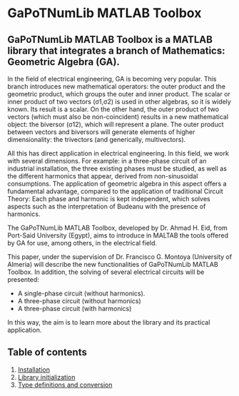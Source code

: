<!--<div id='introduccion'/>-->

# GaPoTNumLib MATLAB Toolbox

## GaPoTNumLib MATLAB Toolbox is a MATLAB library that integrates a branch of Mathematics: Geometric Algebra (GA).

In the field of electrical engineering, GA is becoming very popular. This branch introduces new mathematical operators: the outer product and the geometric product, which groups the outer and inner product. The scalar or inner product of two vectors (σ1,σ2) is used in other algebras, so it is widely known. Its result is a scalar. On the other hand, the outer product of two vectors (which must also be non-coincident) results in a new mathematical object: the biversor (σ12), which will represent a plane. The outer product between vectors and biversors will generate elements of higher dimensionality: the trivectors (and generically, multivectors).

All this has direct application in electrical engineering. In this field, we work with several dimensions. For example: in a three-phase circuit of an industrial installation, the three existing phases must be studied, as well as the different harmonics that appear, derived from non-sinusoidal consumptions. The application of geometric algebra in this aspect offers a fundamental advantage, compared to the application of traditional Circuit Theory: Each phase and harmonic is kept independent, which solves aspects such as the interpretation of Budeanu with the presence of harmonics.

The GaPoTNumLib MATLAB Toolbox, developed by Dr. Ahmad H. Eid, from Port-Said University (Egypt), aims to introduce in MALTAB the tools offered by GA for use, among others, in the electrical field.

This paper, under the supervision of Dr. Francisco G. Montoya (University of Almeria) will describe the new functionalities of GaPoTNumLib MATLAB Toolbox. In addition, the solving of several electrical circuits will be presented:

* A single-phase circuit (without harmonics).
* A three-phase circuit (without harmonics)
* A three-phase circuit (with harmonics)

In this way, the aim is to learn more about the library and its practical application.

## Table of contents
1. [Installation](installation.md)
2. [Library initialization](initialization.md)
3. [Type definitions and conversion](definitions.md)
